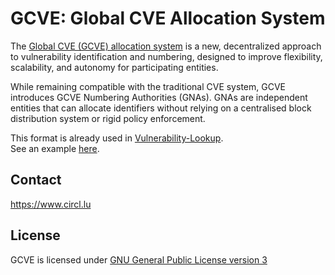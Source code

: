 # GCVE: Global CVE Allocation System

The [Global CVE (GCVE) allocation system](https://gcve.eu) is a new, decentralized approach to vulnerability identification and numbering, designed to improve flexibility, scalability, and autonomy for participating entities.

While remaining compatible with the traditional CVE system, GCVE introduces GCVE Numbering Authorities (GNAs). GNAs are independent entities that can allocate identifiers without relying on a centralised block distribution system or rigid policy enforcement.

This format is already used in [Vulnerability-Lookup](https://github.com/vulnerability-lookup/vulnerability-lookup).  
See an example [here](https://vulnerability.circl.lu/product/651684fd-f2b4-45ac-96d0-e3e484af6113).


## Contact

https://www.circl.lu


## License

GCVE is licensed under
[GNU General Public License version 3](https://www.gnu.org/licenses/gpl-3.0.html)
